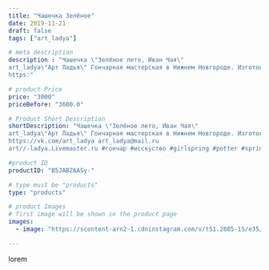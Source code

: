 ```yaml
---
title: "Чашечка Зелёное"
date: 2019-11-21
draft: false
tags: ["art_ladya"]

# meta description
description : "Чашечка \"Зелёное лето, Иван Чая\" 
art_ladya\"Арт Ладья\" Гончарная мастерская в Нижнем Новгороде. Изготовление керамики и мастер//-классы по обучению. 
https:"

# product Price
price: "3000"
priceBefore: "3600.0"

# Product Short Description
shortDescription: "Чашечка \"Зелёное лето, Иван Чая\" 
art_ladya\"Арт Ладья\" Гончарная мастерская в Нижнем Новгороде. Изготовление керамики и мастер//-классы по обучению. 
https://vk.com/art_ladya art_ladya@mail.ru 
art//-ladya.Livemaster.ru #гончар #исскуство #girlspring #potter #spring #керамикаручнаяработа #гончарнаямастерская #трава #handmade #посудаизглины #керамика #иванчай #гончарнаяпосуда #эксклюзивнаякерамика #dishes #decor #ceramicar #лето #claygoods #tankard #earthenware #ceramic #design #кружка #чашечки #restaurant #ceramicart #зелень #clay #лето #авторскаякерамика"

#product ID
productID: "B5JABZ6ASy-"

# type must be "products"
type: "products"

# product Images
# first image will be shown in the product page
images:
  - image: "https://scontent-arn2-1.cdninstagram.com/v/t51.2885-15/e35/74988627_276943229887571_6970512140827772243_n.jpg?se=7&tp=1&_nc_ht=scontent-arn2-1.cdninstagram.com&_nc_cat=111&_nc_ohc=BCAVUIGop48AX8_60qK&ccb=7-4&oh=81d4bd4d8a58094d9925707dc680b38a&oe=608404CB&_nc_sid=86f79a&ig_cache_key=MjE4MjI3NTU5MDk3Mzg5MzgyMg%3D%3D.2-ccb7-4"

---
```

lorem
